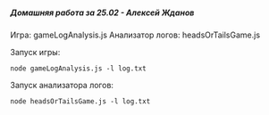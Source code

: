 ##### Домашняя работа за 25.02 - Алексей Жданов
Игра: gameLogAnalysis.js
Анализатор логов: headsOrTailsGame.js

Запуск игры:
```
node gameLogAnalysis.js -l log.txt
```
Запуск анализатора логов:
```
node headsOrTailsGame.js -l log.txt
```
